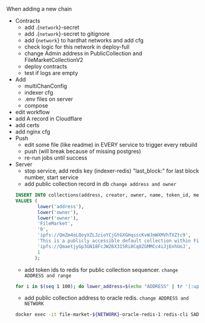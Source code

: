 When adding a new chain

* Contracts
  * add .{`network`}-secret
  * add .{`network`}-secret to gitignore
  * add {`network`} to hardhat networks and add cfg
  * check logic for this network in deploy-full
  * change Admin address in PublicCollection and FileMarketCollectionV2
  * deploy contracts
  * test if logs are empty
* Add
  * multiChanConfig
  * indexer cfg
  * .env files on server
  * compose 
* edit workflow
* add A record in Cloudflare
* add certs
* add nginx cfg
* Push
  * edit some file (like readme) in EVERY service to trigger every rebuild 
  * push (will break because of missing postgres)
  * re-run jobs until success
* Server
  * stop service, add redis key (indexer-redis) "last_block:<mode>" for last block number, start service
  * add public collection record in db `change address and owner`
  ```sql
  INSERT INTO collections(address, creator, owner, name, token_id, meta_uri, description, image, block_number)
  VALUES (
          lower('address'),
          lower('owner'),
          lower('owner'),
          'FileMarket',
          '0',
          'ipfs://QmZm4oLQoyXZLJzioYCjGtGXGHqsscKvWJmWXMVhTXZtc9',
          'This is a publicly accessible default collection within FileMarket, available for all users. Any authorized user has the ability to contribute their EFT files to this collection. If the owner of an EFT does not specifically choose a personal collection, it automatically becomes part of this default collection. It is important to note that the EFTs created and placed in this collection are not owned by FileMarket Labs, and the company does not accept any responsibility or provide guarantees concerning the content of these EFT files.',
          'ipfs://QmaetjyGp3GN18FcJWZ6X315Ri8Cq8ZGMMCc4iJjEnhUoJ',
          1
         );
  ```
  * add token ids to redis for public collection sequencer. `change ADDRESS and range`
  ```bash
  for i in $(seq 1 100); do lower_address=$(echo "ADDRESS" | tr '[:upper:]' '[:lower:]'); redis-cli SADD "sequencer.${lower_address}" $i; done
  ```
  * add public collection address to oracle redis. `change ADDRESS and NETWORK`
  ```bash
  docker exec -it file-market-${NETWORK}-oracle-redis-1 redis-cli SADD "collections" $(echo "ADDRESS" | tr '[:upper:]' '[:lower:]')
  ```